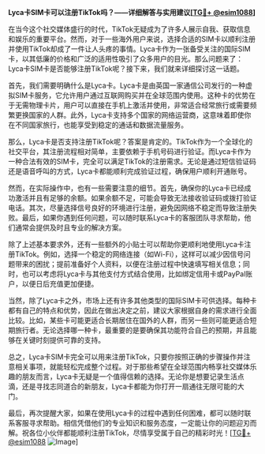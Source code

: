**Lyca卡SIM卡可以注册TikTok吗？——详细解答与实用建议[[TG💪+ @esim1088](https://t.me/s/esim1088)]**

在当今这个社交媒体盛行的时代，TikTok无疑成为了许多人展示自我、获取信息和娱乐的重要平台。然而，对于一些海外用户来说，选择合适的SIM卡以顺利注册并使用TikTok却成了一件让人头疼的事情。Lyca卡作为一张备受关注的国际SIM卡，以其低廉的价格和广泛的适用性吸引了众多用户的目光。那么问题来了：Lyca卡SIM卡是否能够注册TikTok呢？接下来，我们就来详细探讨这一话题。

首先，我们需要明确什么是Lyca卡。Lyca卡是由英国一家通信公司发行的一种虚拟SIM卡服务，它允许用户通过互联网购买并在全球范围内使用。这种卡的优势在于无需物理卡片，用户可以直接在手机上激活并使用，非常适合经常旅行或需要频繁更换国家的人群。此外，Lyca卡支持多个国家的网络运营商，这意味着即使你在不同国家旅行，也能享受到稳定的通话和数据流量服务。

那么，Lyca卡是否支持注册TikTok呢？答案是肯定的。TikTok作为一个全球化的社交平台，其注册流程相对简单，主要依赖于手机号码进行验证。而Lyca卡作为一种合法有效的SIM卡，完全可以满足TikTok的注册需求。无论是通过短信验证码还是语音呼叫的方式，Lyca卡都能顺利完成验证过程，确保用户顺利开通账号。

然而，在实际操作中，也有一些需要注意的细节。首先，确保你的Lyca卡已经成功激活并且有足够的余额。如果余额不足，可能会导致无法接收验证码或拨打验证电话。其次，尽量选择信号良好的环境进行注册，避免因网络不稳定而导致注册失败。最后，如果你遇到任何问题，可以随时联系Lyca卡的客服团队寻求帮助，他们通常会提供及时且专业的解决方案。

除了上述基本要求外，还有一些额外的小贴士可以帮助你更顺利地使用Lyca卡注册TikTok。例如，选择一个稳定的网络连接（如Wi-Fi），这样可以减少因信号问题带来的困扰；提前准备好个人资料，以便在注册过程中快速填写相关信息；同时，也可以考虑将Lyca卡与其他支付方式结合使用，比如绑定信用卡或PayPal账户，以便日后充值更加便捷。

当然，除了Lyca卡之外，市场上还有许多其他类型的国际SIM卡可供选择。每种卡都有自己的特点和优势，因此在做出决定之前，建议大家根据自身的需求进行全面比较。比如，某些卡可能更适合长期居住在国外的人群，而另一些则可能更适合短期旅行者。无论选择哪一种卡，最重要的是要确保其功能符合自己的预期，并且能够在关键时刻提供可靠的支持。

总之，Lyca卡SIM卡完全可以用来注册TikTok，只要你按照正确的步骤操作并注意相关事项，就能轻松完成整个过程。对于那些希望在全球范围内畅享社交媒体乐趣的朋友而言，Lyca卡无疑是一个值得信赖的选择。无论你是想要记录生活点滴，还是寻找志同道合的新朋友，Lyca卡都能为你打开一扇通往无限可能的大门。

最后，再次提醒大家，如果在使用Lyca卡的过程中遇到任何困难，都可以随时联系客服寻求帮助。相信凭借他们的专业知识和服务态度，一定能让你的问题迎刃而解。祝各位小伙伴都能顺利注册TikTok，尽情享受属于自己的精彩时光！[[TG💪+ @esim1088](https://t.me/s/esim1088) ![Image](https://i.postimg.cc/4NQfJmqS/Snipaste-2025-05-13-00-14-12.png)]